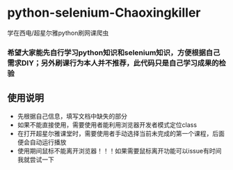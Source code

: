 # python-selenium-Chaoxingkiller
学在西电/超星尔雅python刷网课爬虫
### 希望大家能先自行学习python知识和selenium知识，方便根据自己需求DIY；另外刷课行为本人并不推荐，此代码只是自己学习成果的检验

## 使用说明

+ 先根据自己信息，填写文档中缺失的部分
+ 如果不能直接使用，需要使用者能利用浏览器开发者模式定位class
+ 在打开超星尔雅课堂时，需要使用者手动选择当前未完成的第一个课程，后面便会自动运行播放
+ 使用期间鼠标不能离开浏览器！！！如果需要鼠标离开功能可以issue有时间我就尝试一下
